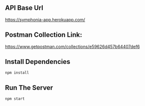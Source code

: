 ## API Base Url

https://symphonia-app.herokuapp.com/

## Postman Collection Link:

https://www.getpostman.com/collections/e59626d457b64407def6


## Install Dependencies

`npm install`

## Run The Server

`npm start`
